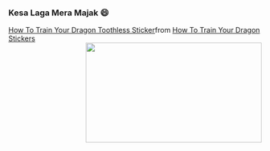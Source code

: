 ### Kesa Laga Mera Majak 😄
<div class="tenor-gif-embed" data-postid="15501708" data-share-method="host" data-aspect-ratio="1" data-width="100%"><a href="https://tenor.com/view/how-to-train-your-dragon-toothless-cute-dragons-play-gif-15501708">How To Train Your Dragon Toothless Sticker</a>from <a href="https://tenor.com/search/how+to+train+your+dragon-stickers">How To Train Your Dragon Stickers</a></div> <script type="text/javascript" async src="https://tenor.com/embed.js"></script>
<img align ="right" src =https://undo.io/media/uploads/files/Frustrated_programmer.gif  width="350" height="200">
<!--
**prince367/prince367** is a ✨ _special_ ✨ repository because its `README.md` (this file) appears on your GitHub profile.

Toh kesa lga mera mazak 😄


### Namastey! 🙏🏻

--!>
